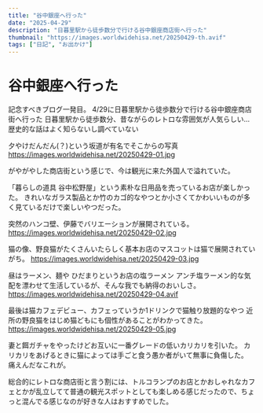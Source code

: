 ```yaml
---
title: "谷中銀座へ行った"
date: "2025-04-29"
description: "日暮里駅から徒歩数分で行ける谷中銀座商店街へ行った"
thumbnail: "https://images.worldwidehisa.net/20250429-th.avif"
tags: ["日記", "お出かけ"]
---
```


# 谷中銀座へ行った
記念すべきブログ一発目。
4/29に日暮里駅から徒歩数分で行ける谷中銀座商店街へ行った
日暮里駅から徒歩数分、昔ながらのレトロな雰囲気が人気らしい...歴史的な話はよく知らないし調べていない

夕やけだんだん(？)という坂道が有名でそこからの写真
https://images.worldwidehisa.net/20250429-01.jpg

がやがやした商店街という感じで、今は観光に来た外国人で溢れていた。

「暮らしの道具 谷中松野屋」という素朴な日用品を売っているお店が楽しかった。
きれいなガラス製品とか竹のカゴ的なやつとか小さくてかわいいものが多く見ているだけで楽しいやつだった。

突然のハンコ壁、伊藤でバリエーションが展開されている。
https://images.worldwidehisa.net/20250429-02.jpg

猫の像、野良猫がたくさんいたらしく基本お店のマスコットは猫で展開されていがち。
https://images.worldwidehisa.net/20250429-03.jpg

昼はラーメン、麺や ひだまりというお店の塩ラーメン
アンチ塩ラーメン的な気配を漂わせて生活しているが、そんな我でも納得のおいしさ。
https://images.worldwidehisa.net/20250429-04.avif

最後は猫カフェデビュー、カフェっていうか1ドリンクで猫触り放題的なやつ
近所の野良猫をはじめ猫どもにも個性があることがわかってきた。
https://images.worldwidehisa.net/20250429-05.jpg

妻と餌ガチャをやったけどお互いに一番グレードの低いカリカリを引いた。
カリカリをあげるときに猫によっては手ごと食う愚か者がいて無事に負傷した。
痛えんだなこれが。

総合的にレトロな商店街と言う割には、トルコランプのお店とかおしゃれなカフェとかが乱立してて普通の観光スポットとしても楽しめる感じだったので、ちょっと混んでる感じなのが好きな人はおすすめでした。
